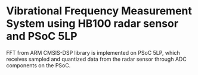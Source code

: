 # Vibrational Frequency Measurement System using HB100 radar sensor and PSoC 5LP
FFT from ARM CMSIS-DSP library is implemented on PSoC 5LP, which receives sampled and quantized data from the radar sensor through ADC components on the PSoC.
